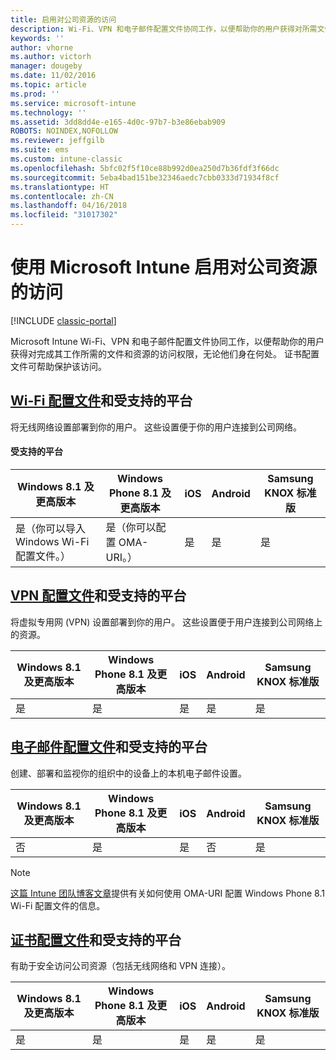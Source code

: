 ```yaml
---
title: 启用对公司资源的访问
description: Wi-Fi、VPN 和电子邮件配置文件协同工作，以便帮助你的用户获得对所需文件和资源的访问权限。
keywords: ''
author: vhorne
ms.author: victorh
manager: dougeby
ms.date: 11/02/2016
ms.topic: article
ms.prod: ''
ms.service: microsoft-intune
ms.technology: ''
ms.assetid: 3dd8dd4e-e165-4d0c-97b7-b3e86ebab909
ROBOTS: NOINDEX,NOFOLLOW
ms.reviewer: jeffgilb
ms.suite: ems
ms.custom: intune-classic
ms.openlocfilehash: 5bfc02f5f10ce88b992d0ea250d7b36fdf3f66dc
ms.sourcegitcommit: 5eba4bad151be32346aedc7cbb0333d71934f8cf
ms.translationtype: HT
ms.contentlocale: zh-CN
ms.lasthandoff: 04/16/2018
ms.locfileid: "31017302"
---
```

# <a name="enable-access-to-company-resources-with-microsoft-intune"></a>使用 Microsoft Intune 启用对公司资源的访问

[!INCLUDE [classic-portal](../includes/classic-portal.md)]

Microsoft Intune Wi-Fi、VPN 和电子邮件配置文件协同工作，以便帮助你的用户获得对完成其工作所需的文件和资源的访问权限，无论他们身在何处。 证书配置文件可帮助保护该访问。

## <a name="wi-fi-profileswi-fi-connections-in-microsoft-intunemd-and-supported-platforms"></a>[Wi-Fi 配置文件](wi-fi-connections-in-microsoft-intune.md)和受支持的平台

将无线网络设置部署到你的用户。 这些设置便于你的用户连接到公司网络。
#### <a name="supported-platforms"></a>受支持的平台

|Windows 8.1 及更高版本|Windows Phone 8.1 及更高版本|iOS|Android|Samsung KNOX 标准版|
|---------------------|---------------------------|---|-------|------------|
|是（你可以导入 Windows Wi-Fi 配置文件。）|是（你可以配置 OMA-URI。） |是|是|是|

## <a name="vpn-profilesvpn-connections-in-microsoft-intunemd-and-supported-platforms"></a>[VPN 配置文件](vpn-connections-in-microsoft-intune.md)和受支持的平台
将虚拟专用网 (VPN) 设置部署到你的用户。 这些设置便于用户连接到公司网络上的资源。

|Windows 8.1 及更高版本|Windows Phone 8.1 及更高版本|iOS|Android|Samsung KNOX 标准版|
|---------------------|---------------------------|---|-------|------------|
|是|是|是|是|是|

## <a name="email-profilesconfigure-access-to-corporate-email-using-email-profiles-with-microsoft-intunemd-and-supported-platforms"></a>[电子邮件配置文件](configure-access-to-corporate-email-using-email-profiles-with-microsoft-intune.md)和受支持的平台
创建、部署和监视你的组织中的设备上的本机电子邮件设置。


| Windows 8.1 及更高版本 | Windows Phone 8.1 及更高版本 | iOS | Android | Samsung KNOX 标准版 |
|-----------------------|-----------------------------|-----|---------|-----------------------|
|          否           |             是             | 是 |   否    |          是          |

> [!NOTE]
> [这篇 Intune 团队博客文章](https://blogs.technet.microsoft.com/enterprisemobility/2015/02/19/using-oma-uri-to-create-custom-wi-fi-profiles-for-windows-phone-8-1/)提供有关如何使用 OMA-URI 配置 Windows Phone 8.1 Wi-Fi 配置文件的信息。

## <a name="certificate-profilessecure-resource-access-with-certificate-profilesmd-and-supported-platforms"></a>[证书配置文件](secure-resource-access-with-certificate-profiles.md)和受支持的平台
有助于安全访问公司资源（包括无线网络和 VPN 连接）。


| Windows 8.1 及更高版本 | Windows Phone 8.1 及更高版本 | iOS | Android | Samsung KNOX 标准版 |
|-----------------------|-----------------------------|-----|---------|-----------------------|
|          是          |             是             | 是 |   是   |          是          |

